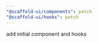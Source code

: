 ```yaml
---
"@scaffold-ui/components": patch
"@scaffold-ui/hooks": patch
---
```


add initial component and hooks
